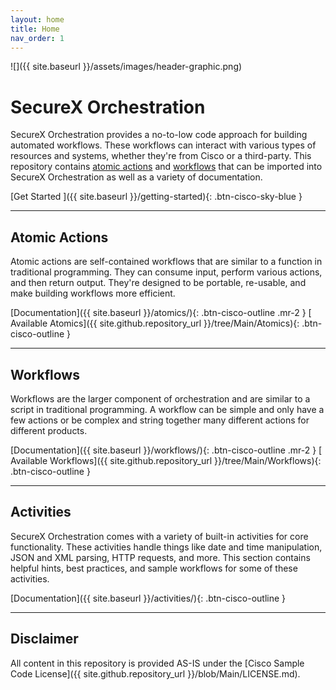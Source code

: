 ```yaml
---
layout: home
title: Home
nav_order: 1
---
```


![]({{ site.baseurl }}/assets/images/header-graphic.png)

# SecureX Orchestration
SecureX Orchestration provides a no-to-low code approach for building automated workflows. These workflows can interact with various types of resources and systems, whether they're from Cisco or a third-party. This repository contains [atomic actions](#atomic-actions) and [workflows](#workflows) that can be imported into SecureX Orchestration as well as a variety of documentation.

[Get Started <i class="fa fa-arrow-right ml-1"></i>]({{ site.baseurl }}/getting-started){: .btn-cisco-sky-blue }

---

## Atomic Actions
Atomic actions are self-contained workflows that are similar to a function in traditional programming. They can consume input, perform various actions, and then return output. They're designed to be portable, re-usable, and make building workflows more efficient.

[Documentation]({{ site.baseurl }}/atomics/){: .btn-cisco-outline .mr-2 } [<i class="fab fa-github mr-1"></i> Available Atomics]({{ site.github.repository_url }}/tree/Main/Atomics){: .btn-cisco-outline }

---

## Workflows
Workflows are the larger component of orchestration and are similar to a script in traditional programming. A workflow can be simple and only have a few actions or be complex and string together many different actions for different products.

[Documentation]({{ site.baseurl }}/workflows/){: .btn-cisco-outline .mr-2 } [<i class="fab fa-github mr-1"></i> Available Workflows]({{ site.github.repository_url }}/tree/Main/Workflows){: .btn-cisco-outline }

---

## Activities
SecureX Orchestration comes with a variety of built-in activities for core functionality. These activities handle things like date and time manipulation, JSON and XML parsing, HTTP requests, and more. This section contains helpful hints, best practices, and sample workflows for some of these activities.

[Documentation]({{ site.baseurl }}/activities/){: .btn-cisco-outline }

---

## Disclaimer
All content in this repository is provided AS-IS under the [Cisco Sample Code License]({{ site.github.repository_url }}/blob/Main/LICENSE.md).
